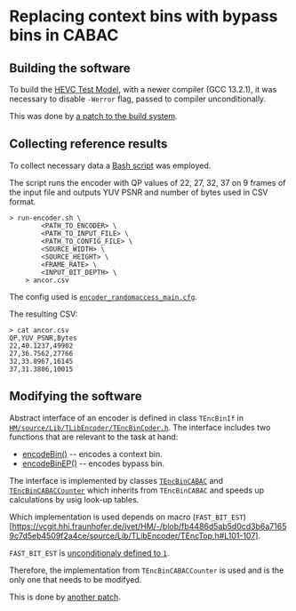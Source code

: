 # Replacing context bins with bypass bins in CABAC

## Building the software

To build the [HEVC Test Model](https://vcgit.hhi.fraunhofer.de/jvet/HM/-/tree/master), with a newer compiler (GCC 13.2.1), it was necessary to disable `-Werror` flag, passed to compiler unconditionally.

This was done by [a patch to the build system](disable_warnings.patch).

## Collecting reference results

To collect necessary data a [Bash script](run-encoder.sh) was employed.

The script runs the encoder with QP values of 22, 27, 32, 37 on 9 frames of the input file and outputs YUV PSNR and number of bytes used in CSV format.
```
> run-encoder.sh \
        <PATH_TO_ENCODER> \
        <PATH_TO_INPUT_FILE> \
        <PATH_TO_CONFIG_FILE> \
        <SOURCE_WIDTH> \
        <SOURCE_HEIGHT> \
        <FRAME_RATE> \
        <INPUT_BIT_DEPTH> \
    > ancor.csv
```

The config used is [`encoder_randomaccess_main.cfg`](https://vcgit.hhi.fraunhofer.de/jvet/HM/-/blob/fb4486d5ab5d0cd3b6a71659c7d5eb4509f2a4ce/cfg/encoder_randomaccess_main.cfg).

The resulting CSV:
```
> cat ancor.csv
QP,YUV_PSNR,Bytes
22,40.1237,49902
27,36.7562,27766
32,33.8967,16145
37,31.3806,10015
```

## Modifying the software

Abstract interface of an encoder is defined in class `TEncBinIf` in [`HM/source/Lib/TLibEncoder/TEncBinCoder.h`](https://vcgit.hhi.fraunhofer.de/jvet/HM/-/blob/fb4486d5ab5d0cd3b6a71659c7d5eb4509f2a4ce/source/Lib/TLibEncoder/TEncBinCoder.h).
The interface includes two functions that are relevant to the task at hand:
* [encodeBin()](https://vcgit.hhi.fraunhofer.de/jvet/HM/-/blob/fb4486d5ab5d0cd3b6a71659c7d5eb4509f2a4ce/source/Lib/TLibEncoder/TEncBinCoder.h#L67) -- encodes a context bin.
* [encodeBinEP()]( https://vcgit.hhi.fraunhofer.de/jvet/HM/-/blob/fb4486d5ab5d0cd3b6a71659c7d5eb4509f2a4ce/source/Lib/TLibEncoder/TEncBinCoder.h#L68) -- encodes bypass bin.

The interface is implemented by classes [`TEncBinCABAC`](https://vcgit.hhi.fraunhofer.de/jvet/HM/-/blob/fb4486d5ab5d0cd3b6a71659c7d5eb4509f2a4ce/source/Lib/TLibEncoder/TEncBinCoderCABAC.h#L47) and [`TEncBinCABACCounter`](https://vcgit.hhi.fraunhofer.de/jvet/HM/-/blob/fb4486d5ab5d0cd3b6a71659c7d5eb4509f2a4ce/source/Lib/TLibEncoder/TEncBinCoderCABACCounter.h#L50) which inherits from `TEncBinCABAC` and speeds up calculations by usig look-up tables.

Which implementation is used depends on macro (`FAST_BIT_EST`)[https://vcgit.hhi.fraunhofer.de/jvet/HM/-/blob/fb4486d5ab5d0cd3b6a71659c7d5eb4509f2a4ce/source/Lib/TLibEncoder/TEncTop.h#L101-107].

`FAST_BIT_EST` is [unconditionaly defined to `1`](https://vcgit.hhi.fraunhofer.de/jvet/HM/-/blob/fb4486d5ab5d0cd3b6a71659c7d5eb4509f2a4ce/source/Lib/TLibCommon/TypeDef.h#L132).

Therefore, the implementation from `TEncBinCABACCounter` is used and is the only one that needs to be modifyed.

This is done by [another patch](replace_context_with_bypass.patch).

